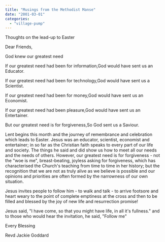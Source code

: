```yaml
---
title: "Musings from the Methodist Manse"
date: "2001-03-01"
categories: 
  - "village-pump"
---
```


Thoughts on the lead-up to Easter

Dear Friends,

God knew our greatest need

If our greatest need had been for information,God would have sent us an Educator.

If our greatest need had been for technology,God would have sent us a Scientist.

If our greatest need had been for money,God would have sent us an Economist.

If our greatest need had been pleasure,God would have sent us an Entertainer.

But our greatest need is for forgiveness,So God sent us a Saviour.

Lent begins this month and the journey of remembrance and celebration which leads to Easter. Jesus was an educator, scientist, economist and entertainer; in so far as the Christian faith speaks to every part of our life and society. The things he said and did show us how to meet all our needs and the needs of others. However, our greatest need is for forgiveness - not the "woe is me", breast-beating, joyless asking for forgiveness, which has characterised the Church's teaching from time to time in her history; but the recognition that we are not as truly alive as we believe is possible and our opinions and priorities are often formed by the narrowness of our own situation.

Jesus invites people to follow him - to walk and talk - to arrive footsore and heart weary to the point of complete emptiness at the cross and then to be filled and blessed by the joy of new life and resurrection promise!

Jesus said, "I have come, so that you might have life, in all it's fullness." and to those who would hear the invitation, he said, "Follow me"

Every Blessing

Revd Jackie Goddard
